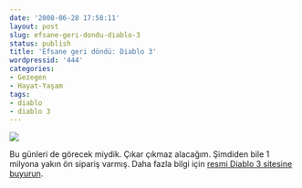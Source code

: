 ```yaml
---
date: '2008-06-28 17:58:11'
layout: post
slug: efsane-geri-dondu-diablo-3
status: publish
title: 'Efsane geri döndü: Diablo 3'
wordpressid: '444'
categories:
- Gezegen
- Hayat-Yaşam
tags:
- diablo
- diablo 3
---
```


[![](http://blog.arsln.org/image/wall1-1280x1024.jpg)](http://www.blizzard.com/diablo3)


Bu günleri de görecek miydik. Çıkar çıkmaz alacağım. Şimdiden bile 1 milyona yakın ön sipariş varmış. Daha fazla bilgi için [resmi Diablo 3 sitesine buyurun](http://www.blizzard.com/diablo3).
